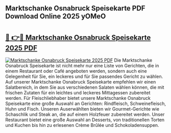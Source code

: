## Marktschanke Osnabruck Speisekarte PDF Download Online 2025 yOMeO

# <h2><a href="http://gcafz1.nevu.top/?p=Marktschanke+Osnabruck+Speisekarte">🔗 👉🔴 Marktschanke Osnabruck Speisekarte 2025 PDF</a></h2>

[![Marktschanke Osnabruck Speisekarte 2025 PDF](https://i.imgur.com/dBaPXMq.png)](http://gcafz1.nevu.top/?p=Marktschanke+Osnabruck+Speisekarte)
Die Marktschanke Osnabruck Speisekarte ist nicht mehr nur eine Liste von Gerichten, die in einem Restaurant oder Café angeboten werden, sondern auch eine Gelegenheit für Sie, ein leckeres und für Sie passendes Gericht zu wählen. Auf unserer Marktschanke Osnabruck Speisekarte empfehlen wir einen Salatbereich, in dem Sie aus verschiedenen Salaten wählen können, die mit frischen Zutaten für ein leichtes und leckeres Mittagessen zubereitet werden. Für Fleischliebhaber bietet unsere Marktschanke Osnabruck Speisekarte eine große Auswahl an Gerichten: Rindfleisch, Schweinefleisch, Huhn und Fisch. Unseren Auserwählten bieten wir Gourmet-Gerichte wie Schaschlik und Steak an, die auf einem Holzfeuer zubereitet werden. Unser Restaurant bietet eine große Auswahl an Desserts, von traditionellen Torten und Kuchen bis hin zu erlesenen Crème Brûlée und Schokoladensuppen.
